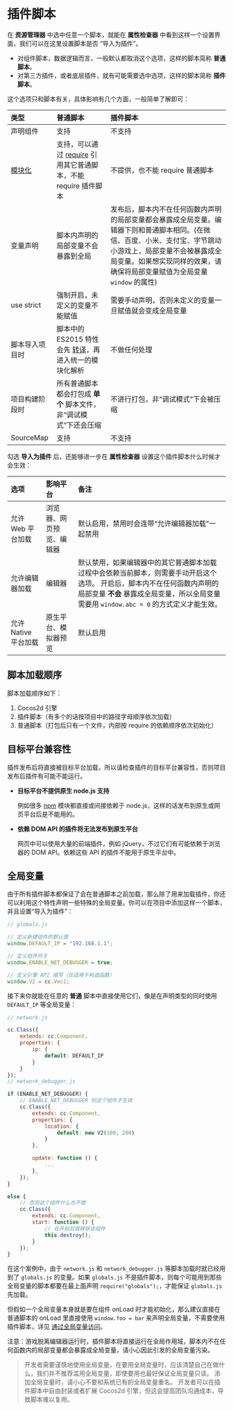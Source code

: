 # 插件脚本

在 **资源管理器** 中选中任意一个脚本，就能在 **属性检查器** 中看到这样一个设置界面，我们可以在这里设置脚本是否 “导入为插件”。

- 对组件脚本，数据逻辑而言，一般默认都取消这个选项，这样的脚本简称 **普通脚本**。
- 对第三方插件，或者底层插件，就有可能需要选中选项，这样的脚本简称 **插件脚本**。

这个选项只和脚本有关，具体影响有几个方面，一般简单了解即可：

| 类型                                                         | 普通脚本                                                     | 插件脚本                                                     |
| :----------------------------------------------------------- | :----------------------------------------------------------- | :----------------------------------------------------------- |
| 声明组件                                                     | 支持                                                         | 不支持                                                       |
| [模块化](https://docs.cocos.com/creator/manual/zh/scripting/modular-script.html) | 支持，可以通过 [require](https://docs.cocos.com/creator/manual/zh/scripting/modular-script.html#require) 引用其它普通脚本，不能 require 插件脚本 | 不提供，也不能 require 普通脚本                              |
| 变量声明                                                     | 脚本内声明的局部变量不会暴露到全局                           | 发布后，脚本内不在任何函数内声明的局部变量都会暴露成全局变量。编辑器下则和普通脚本相同。(在微信、百度、小米、支付宝、字节跳动小游戏上，局部变量不会被暴露成全局变量。如果想实现同样的效果，请确保将局部变量赋值为全局变量 `window` 的属性) |
| use strict                                                   | 强制开启，未定义的变量不能赋值                               | 需要手动声明，否则未定义的变量一旦赋值就会变成全局变量       |
| 脚本导入项目时                                               | 脚本中的 ES2015 特性会先 [转译](https://docs.cocos.com/creator/manual/zh/scripting/reference/javascript-support.html)，再进入统一的模块化解析 | 不做任何处理                                                 |
| 项目构建阶段时                                               | 所有普通脚本都会打包成 **单个** 脚本文件，非“调试模式”下还会压缩 | 不进行打包，非“调试模式”下会被压缩                           |
| SourceMap                                                    | 支持                                                         | 不支持                                                       |

勾选 **导入为插件** 后，还能够进一步在 **属性检查器** 设置这个插件脚本什么时候才会生效：

| 选项                 | 影响平台                 | 备注                                                         |
| :------------------- | :----------------------- | :----------------------------------------------------------- |
| 允许 Web 平台加载    | 浏览器、网页预览、编辑器 | 默认启用，禁用时会连带“允许编辑器加载”一起禁用               |
| 允许编辑器加载       | 编辑器                   | 默认禁用，如果编辑器中的其它普通脚本加载过程中会依赖当前脚本，则需要手动开启这个选项。 开启后，脚本内不在任何函数内声明的局部变量 **不会** 暴露成全局变量，所以全局变量需要用 `window.abc = 0` 的方式定义才能生效。 |
| 允许 Native 平台加载 | 原生平台、模拟器预览     | 默认启用                                                     |

## 脚本加载顺序

脚本加载顺序如下：

1. Cocos2d 引擎
2. 插件脚本（有多个的话按项目中的路径字母顺序依次加载）
3. 普通脚本（打包后只有一个文件，内部按 require 的依赖顺序依次初始化）

## 目标平台兼容性

插件发布后将直接被目标平台加载，所以请检查插件的目标平台兼容性，否则项目发布后插件有可能不能运行。

- **目标平台不提供原生 node.js 支持**

  例如很多 [npm](https://www.npmjs.com/) 模块都直接或间接依赖于 node.js，这样的话发布到原生或网页平台后是不能用的。

- **依赖 DOM API 的插件将无法发布到原生平台**

  网页中可以使用大量的前端插件，例如 jQuery，不过它们有可能依赖于浏览器的 DOM API。依赖这些 API 的插件不能用于原生平台中。

## 全局变量

由于所有插件脚本都保证了会在普通脚本之前加载，那么除了用来加载插件，你还可以利用这个特性声明一些特殊的全局变量。你可以在项目中添加这样一个脚本，并且设置“导入为插件”：

```javascript
// globals.js

// 定义新建组件的默认值
window.DEFAULT_IP = "192.168.1.1";

// 定义组件开关
window.ENABLE_NET_DEBUGGER = true;

// 定义引擎 API 缩写（仅适用于构造函数）
window.V2 = cc.Vec2;
```

接下来你就能在任意的 **普通** 脚本中直接使用它们，像是在声明类型的同时使用 `DEFAULT_IP` 等全局变量：

```javascript
// network.js

cc.Class({
    extends: cc.Component,
    properties: {
        ip: {
            default: DEFAULT_IP
        }
    }
});
// network_debugger.js

if (ENABLE_NET_DEBUGGER) {
    // ENABLE_NET_DEBUGGER 时这个组件才生效
    cc.Class({
        extends: cc.Component,
        properties: {
            location: {
                default: new V2(100, 200)
            }
        },

        update: function () {
            ...
        },
    });
}

else {
    // 否则这个组件什么也不做
    cc.Class({
        extends: cc.Component,
        start: function () {
            // 在开始后就移除该组件
            this.destroy();
        }
    });
}
```

在这个案例中，由于 `network.js` 和 `network_debugger.js` 等脚本加载时就已经用到了 `globals.js` 的变量。如果 `globals.js` 不是插件脚本，则每个可能用到那些全局变量的脚本都要在最上面声明 `require("globals");`，才能保证 `globals.js` 先加载。

但假如一个全局变量本身就是要在组件 onLoad 时才能初始化，那么建议直接在普通脚本的 onLoad 里直接使用 `window.foo = bar` 来声明全局变量，不需要使用插件脚本，详见 [通过全局变量访问](https://docs.cocos.com/creator/manual/zh/scripting/access-node-component.html#global_variable)。

注意：游戏脱离编辑器运行时，插件脚本将直接运行在全局作用域，脚本内不在任何函数内的局部变量都会暴露成全局变量，请小心因此引发的全局变量污染。

> 开发者需要谨慎地使用全局变量，在要用全局变量时，应该清楚自己在做什么，我们并不推荐滥用全局变量，即使要用也最好保证全局变量只读。
> 添加全局变量时，请小心不要和系统已有的全局变量重名。
> 开发者可以在插件脚本中自由封装或者扩展 Cocos2d 引擎，但这会提高团队沟通成本，导致脚本难以复用。
